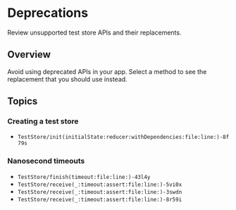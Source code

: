 # Deprecations

Review unsupported test store APIs and their replacements.

## Overview

Avoid using deprecated APIs in your app. Select a method to see the replacement that you should use
instead.

## Topics

### Creating a test store

- ``TestStore/init(initialState:reducer:withDependencies:file:line:)-8f79s``

### Nanosecond timeouts

- ``TestStore/finish(timeout:file:line:)-43l4y``
- ``TestStore/receive(_:timeout:assert:file:line:)-5vi0x``
- ``TestStore/receive(_:timeout:assert:file:line:)-3swdn``
- ``TestStore/receive(_:timeout:assert:file:line:)-8r59i``
